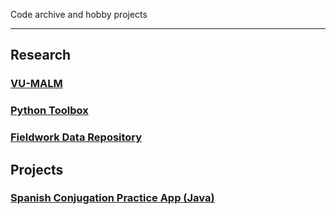 Code archive and hobby projects

---

## Research

### [VU-MALM](vu_malm.md)

### [Python Toolbox](python_toolbox.md)

### [Fieldwork Data Repository](data_repository.md)

## Projects

### [Spanish Conjugation Practice App (Java)](python_toolbox.md)

